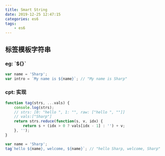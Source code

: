```yaml
---
title: Smart String
date: 2019-12-25 12:47:15
categories: es6
tags:
    - es6
---
```


## 标签模板字符串

### eg: \`\${}\`

```javascript
var name = 'Sharp';
var intro = `My name is ${name}`; // "My name is Sharp"
```

### cpt: 实现

```javascript
function tag(strs, ...vals) {
    console.log(strs);
    // strs: [0: "hello ", 1: "", raw: ["hello ", ""]]
    // vals:["Sharp"]
    return strs.reduce(function(s, v, idx) {
        return s + (idx > 0 ? vals[idx - 1] : '') + v;
    }, '');
}

var name = 'Sharp';
tag`hello ${name}, welcome, ${name}`; // "hello Sharp, welcome, Sharp"
```
